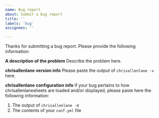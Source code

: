 ```yaml
---
name: Bug report
about: Submit a bug report
title: ''
labels: 'bug'
assignees: ''

---
```


Thanks for submitting a bug report. Please provide the following information:

**A description of the problem**
Describe the problem here.

**chrisallenlane version info**
Please paste the output of `chrisallenlane -v` here.

**chrisallenlane configuration info**
If your bug pertains to how chrisallenlanesheets are loaded and/or displayed, please
paste here the following information:

1. The output of `chrisallenlane -d`
2. The contents of your `conf.yml` file
